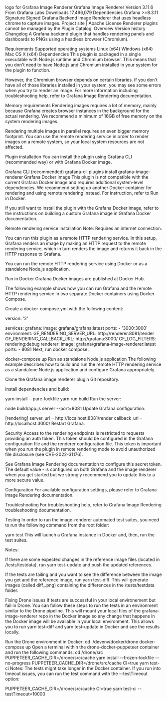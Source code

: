logo for Grafana Image Renderer
Grafana Image Renderer
Version
3.11.6
From
Grafana Labs
Downloads
17,496,079
Dependencies
Grafana >=8.3.11
Signature
Signed
Grafana Backend Image Renderer that uses headless chrome to capture images.
Project site | Apache License
Renderer plugins cannot be managed by the Plugin Catalog.
Overview
Version history
Changelog
A Grafana backend plugin that handles rendering panels and dashboards to PNGs using a headless browser (Chromium).

Requirements
Supported operating systems
Linux (x64)
Windows (x64)
Mac OS X (x64)
Dependencies
This plugin is packaged in a single executable with Node.js runtime and Chromium browser. This means that you don't need to have Node.js and Chromium installed in your system for the plugin to function.

However, the Chromium browser depends on certain libraries. If you don't have all of those libraries installed in your system, you may see some errors when you try to render an image. For more information including troubleshooting help, refer to Grafana Image Rendering documentation.

Memory requirements
Rendering images requires a lot of memory, mainly because Grafana creates browser instances in the background for the actual rendering. We recommend a minimum of 16GB of free memory on the system rendering images.

Rendering multiple images in parallel requires an even bigger memory footprint. You can use the remote rendering service in order to render images on a remote system, so your local system resources are not affected.

Plugin installation
You can install the plugin using Grafana CLI (recommended way) or with Grafana Docker image.

Grafana CLI (recommended)
grafana-cli plugins install grafana-image-renderer
Grafana Docker image
This plugin is not compatible with the current Grafana Docker image and requires additional system-level dependencies. We recommend setting up another Docker container for rendering and using remote rendering instead. For instruction, refer to Run in Docker.

If you still want to install the plugin with the Grafana Docker image, refer to the instructions on building a custom Grafana image in Grafana Docker documentation.

Remote rendering service installation
Note: Requires an internet connection.

You can run this plugin as a remote HTTP rendering service. In this setup, Grafana renders an image by making an HTTP request to the remote rendering service, which in turn renders the image and returns it back in the HTTP response to Grafana.

You can run the remote HTTP rendering service using Docker or as a standalone Node.js application.

Run in Docker
Grafana Docker images are published at Docker Hub.

The following example shows how you can run Grafana and the remote HTTP rendering service in two separate Docker containers using Docker Compose.

Create a docker-compose.yml with the following content:

version: '2'

services:
  grafana:
    image: grafana/grafana:latest
    ports:
      - '3000:3000'
    environment:
      GF_RENDERING_SERVER_URL: http://renderer:8081/render
      GF_RENDERING_CALLBACK_URL: http://grafana:3000/
      GF_LOG_FILTERS: rendering:debug
  renderer:
    image: grafana/grafana-image-renderer:latest
    ports:
      - 8081
Next, run docker compose.

docker-compose up
Run as standalone Node.js application
The following example describes how to build and run the remote HTTP rendering service as a standalone Node.js application and configure Grafana appropriately.

Clone the Grafana image renderer plugin Git repository.

Install dependencies and build:

yarn install --pure-lockfile
yarn run build
Run the server:

node build/app.js server --port=8081
Update Grafana configuration:

[rendering]
server_url = http://localhost:8081/render
callback_url = http://localhost:3000/
Restart Grafana.

Security
Access to the rendering endpoints is restricted to requests providing an auth token. This token should be configured in the Grafana configuration file and the renderer configuration file. This token is important when you run the plugin in remote rendering mode to avoid unauthorized file disclosure (see CVE-2022-31176).

See Grafana Image Rendering documentation to configure this secret token. The default value - is configured on both Grafana and the image renderer when you get started but we strongly recommend you to update this to a more secure value.

Configuration
For available configuration settings, please refer to Grafana Image Rendering documentation.

Troubleshooting
For troubleshooting help, refer to Grafana Image Rendering troubleshooting documentation.

Testing
In order to run the image-renderer automated test suites, you need to run the following command from the root folder:

yarn test
This will launch a Grafana instance in Docker and, then, run the test suites.

Notes:

If there are some expected changes in the reference image files (located in /tests/testdata), run yarn test-update and push the updated references.

If the tests are failing and you want to see the difference between the image you get and the reference image, run yarn test-diff. This will generate images (called diff_<test case>.png) containing the differences in the /tests/testdata folder.

Fixing Drone issues
If tests are successful in your local environement but fail in Drone. You can follow these steps to run the tests in an environment similar to the Drone pipeline. This will mount your local files of the grafana-image-renderer repo in the Docker image so any change that happens in the Docker image will be available in your local environment. This allows you to run yarn test-diff and yarn test-update in Docker and see the results locally.

Run the Drone environment in Docker:
cd ./devenv/docker/drone
docker-compose up
Open a terminal within the drone-docker-puppeteer container and run the following commands:
cd /drone/src
PUPPETEER_CACHE_DIR=/drone/src/cache yarn install --frozen-lockfile --no-progress
PUPPETEER_CACHE_DIR=/drone/src/cache CI=true yarn test-ci
Notes: The tests might take longer in the Docker container. If you run into timeout issues, you can run the test command with the --testTimeout option:

PUPPETEER_CACHE_DIR=/drone/src/cache CI=true yarn test-ci --testTimeout=10000